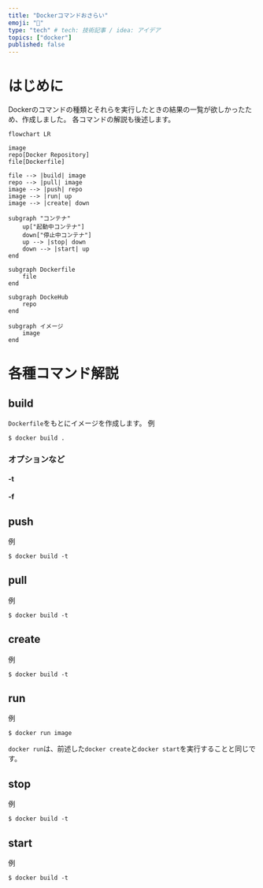 ```yaml
---
title: "Dockerコマンドおさらい"
emoji: "🌟"
type: "tech" # tech: 技術記事 / idea: アイデア
topics: ["docker"]
published: false
---
```


# はじめに
Dockerのコマンドの種類とそれらを実行したときの結果の一覧が欲しかったため、作成しました。
各コマンドの解説も後述します。

```mermaid
flowchart LR

image
repo[Docker Repository]
file[Dockerfile]

file --> |build| image
repo --> |pull| image
image --> |push| repo
image --> |run| up
image --> |create| down

subgraph "コンテナ"
    up["起動中コンテナ"]
    down["停止中コンテナ"]
    up --> |stop| down
    down --> |start| up
end

subgraph Dockerfile
    file
end

subgraph DockeHub
    repo
end

subgraph イメージ
    image
end

```

# 各種コマンド解説
## build
`Dockerfile`をもとにイメージを作成します。
例
```shell
$ docker build .
```

### オプションなど
#### -t

#### -f

## push
例
```shell
$ docker build -t 
```

## pull
例
```shell
$ docker build -t 
```

## create
例
```shell
$ docker build -t 
```

## run
例
```shell
$ docker run image
```
`docker run`は、前述した`docker create`と`docker start`を実行することと同じです。

## stop
例
```shell
$ docker build -t 
```

## start
例
```shell
$ docker build -t 
```
